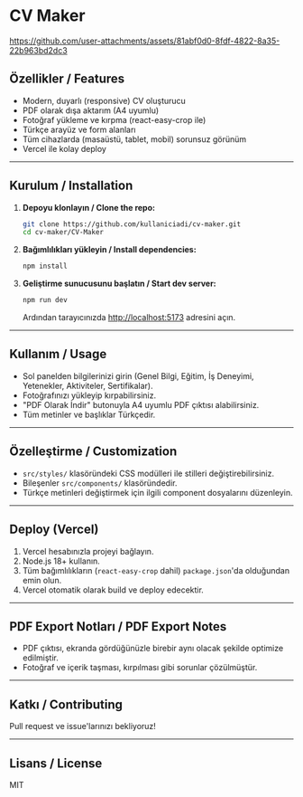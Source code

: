 # CV Maker



https://github.com/user-attachments/assets/81abf0d0-8fdf-4822-8a35-22b963bd2dc3



## Özellikler / Features
- Modern, duyarlı (responsive) CV oluşturucu
- PDF olarak dışa aktarım (A4 uyumlu)
- Fotoğraf yükleme ve kırpma (react-easy-crop ile)
- Türkçe arayüz ve form alanları
- Tüm cihazlarda (masaüstü, tablet, mobil) sorunsuz görünüm
- Vercel ile kolay deploy

---

## Kurulum / Installation

1. **Depoyu klonlayın / Clone the repo:**
   ```bash
   git clone https://github.com/kullaniciadi/cv-maker.git
   cd cv-maker/CV-Maker
   ```
2. **Bağımlılıkları yükleyin / Install dependencies:**
   ```bash
   npm install
   ```
3. **Geliştirme sunucusunu başlatın / Start dev server:**
   ```bash
   npm run dev
   ```
   Ardından tarayıcınızda [http://localhost:5173](http://localhost:5173) adresini açın.

---

## Kullanım / Usage

- Sol panelden bilgilerinizi girin (Genel Bilgi, Eğitim, İş Deneyimi, Yetenekler, Aktiviteler, Sertifikalar).
- Fotoğrafınızı yükleyip kırpabilirsiniz.
- "PDF Olarak İndir" butonuyla A4 uyumlu PDF çıktısı alabilirsiniz.
- Tüm metinler ve başlıklar Türkçedir.

---

## Özelleştirme / Customization
- `src/styles/` klasöründeki CSS modülleri ile stilleri değiştirebilirsiniz.
- Bileşenler `src/components/` klasöründedir.
- Türkçe metinleri değiştirmek için ilgili component dosyalarını düzenleyin.

---

## Deploy (Vercel)

1. Vercel hesabınızla projeyi bağlayın.
2. Node.js 18+ kullanın.
3. Tüm bağımlılıkların (`react-easy-crop` dahil) `package.json`'da olduğundan emin olun.
4. Vercel otomatik olarak build ve deploy edecektir.

---

## PDF Export Notları / PDF Export Notes
- PDF çıktısı, ekranda gördüğünüzle birebir aynı olacak şekilde optimize edilmiştir.
- Fotoğraf ve içerik taşması, kırpılması gibi sorunlar çözülmüştür.

---

## Katkı / Contributing
Pull request ve issue'larınızı bekliyoruz!

---

## Lisans / License
MIT
